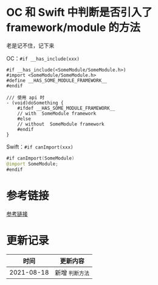 # OC 和 Swift 中判断是否引入了 framework/module 的方法

老是记不住，记下来

OC：`#if __has_include(xxx)`

```objc
#if __has_include(<SomeModule/SomeModule.h>)
#import <SomeModule/SomeModule.h>
#define __HAS_SOME_MODULE_FRAMEWORK__
#endif
```

```objc
/// 使用 api 时
- (void)doSomething {
    #ifdef __HAS_SOME_MODULE_FRAMEWORK__
    // with  SomeModule framework
    #else
    // without  SomeModule framework
    #endif
}
```

Swift：`#if canImport(xxx)`

```swift
#if canImport(SomeModule)
@import SomeModule;
#endif
```

# 参考链接

[参考链接](https://stackoverflow.com/questions/52605302/swifts-canimport-analogue-in-objective-c)

# 更新记录

时间|更新内容
---|---
2021-08-18|新增 `判断方法`

